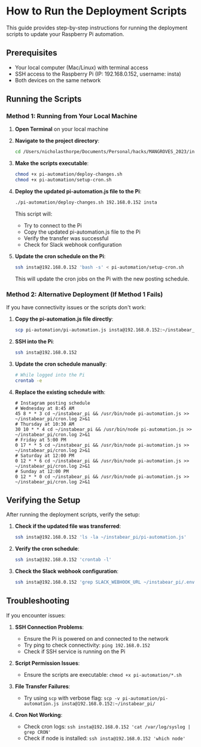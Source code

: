 # How to Run the Deployment Scripts

This guide provides step-by-step instructions for running the deployment scripts to update your Raspberry Pi automation.

## Prerequisites

- Your local computer (Mac/Linux) with terminal access
- SSH access to the Raspberry Pi (IP: 192.168.0.152, username: insta)
- Both devices on the same network

## Running the Scripts

### Method 1: Running from Your Local Machine

1. **Open Terminal** on your local machine

2. **Navigate to the project directory**:
   ```bash
   cd /Users/nicholasthorpe/Documents/Personal/hacks/MANGROVES_2023/insta
   ```

3. **Make the scripts executable**:
   ```bash
   chmod +x pi-automation/deploy-changes.sh
   chmod +x pi-automation/setup-cron.sh
   ```

4. **Deploy the updated pi-automation.js file to the Pi**:
   ```bash
   ./pi-automation/deploy-changes.sh 192.168.0.152 insta
   ```
   This script will:
   - Try to connect to the Pi
   - Copy the updated pi-automation.js file to the Pi
   - Verify the transfer was successful
   - Check for Slack webhook configuration

5. **Update the cron schedule on the Pi**:
   ```bash
   ssh insta@192.168.0.152 'bash -s' < pi-automation/setup-cron.sh
   ```
   This will update the cron jobs on the Pi with the new posting schedule.

### Method 2: Alternative Deployment (If Method 1 Fails)

If you have connectivity issues or the scripts don't work:

1. **Copy the pi-automation.js file directly**:
   ```bash
   scp pi-automation/pi-automation.js insta@192.168.0.152:~/instabear_pi/
   ```

2. **SSH into the Pi**:
   ```bash
   ssh insta@192.168.0.152
   ```

3. **Update the cron schedule manually**:
   ```bash
   # While logged into the Pi
   crontab -e
   ```

4. **Replace the existing schedule with**:
   ```
   # Instagram posting schedule
   # Wednesday at 8:45 AM
   45 8 * * 3 cd ~/instabear_pi && /usr/bin/node pi-automation.js >> ~/instabear_pi/cron.log 2>&1
   # Thursday at 10:30 AM
   30 10 * * 4 cd ~/instabear_pi && /usr/bin/node pi-automation.js >> ~/instabear_pi/cron.log 2>&1
   # Friday at 5:00 PM
   0 17 * * 5 cd ~/instabear_pi && /usr/bin/node pi-automation.js >> ~/instabear_pi/cron.log 2>&1
   # Saturday at 12:00 PM
   0 12 * * 6 cd ~/instabear_pi && /usr/bin/node pi-automation.js >> ~/instabear_pi/cron.log 2>&1
   # Sunday at 12:00 PM
   0 12 * * 0 cd ~/instabear_pi && /usr/bin/node pi-automation.js >> ~/instabear_pi/cron.log 2>&1
   ```

## Verifying the Setup

After running the deployment scripts, verify the setup:

1. **Check if the updated file was transferred**:
   ```bash
   ssh insta@192.168.0.152 'ls -la ~/instabear_pi/pi-automation.js'
   ```

2. **Verify the cron schedule**:
   ```bash
   ssh insta@192.168.0.152 'crontab -l'
   ```

3. **Check the Slack webhook configuration**:
   ```bash
   ssh insta@192.168.0.152 'grep SLACK_WEBHOOK_URL ~/instabear_pi/.env'
   ```

## Troubleshooting

If you encounter issues:

1. **SSH Connection Problems**:
   - Ensure the Pi is powered on and connected to the network
   - Try ping to check connectivity: `ping 192.168.0.152`
   - Check if SSH service is running on the Pi

2. **Script Permission Issues**:
   - Ensure the scripts are executable: `chmod +x pi-automation/*.sh`

3. **File Transfer Failures**:
   - Try using `scp` with verbose flag: `scp -v pi-automation/pi-automation.js insta@192.168.0.152:~/instabear_pi/`

4. **Cron Not Working**:
   - Check cron logs: `ssh insta@192.168.0.152 'cat /var/log/syslog | grep CRON'`
   - Check if node is installed: `ssh insta@192.168.0.152 'which node'`